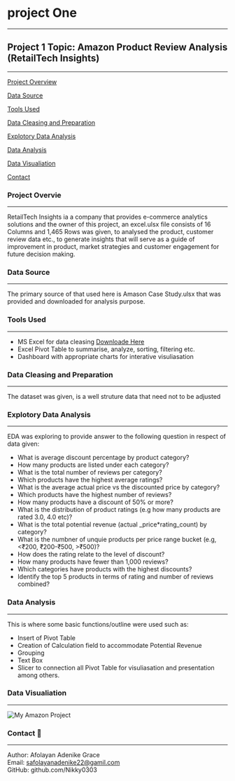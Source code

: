 # project One
---

## Project 1 Topic: Amazon Product Review Analysis (RetailTech Insights)
---
[Project Overview](#project-overview)

[Data Source](#data-source)

[Tools Used](#tools-used)

[Data Cleasing and Preparation](#Data-cleasing-and-preparation)

[Explotory Data Analysis](#explotory-data-analysis)

[Data Analysis](#data-analysis)

[Data Visualiation](#data-visualition)

[Contact](contact)

### Project Overvie
---
RetailTech Insights ia a company that provides e-commerce analytics solutions and the owner of this project, an excel.ulsx file consists of 16 Columns and 1,465 Rows was given, to analysed the product, customer review data etc., to generate insights that will serve as a guide of improvement in product, market strategies and customer engagement for future decision making.

### Data Source
---
The primary source of that used here is Amason Case Study.ulsx that was provided and downloaded for analysis purpose.

### Tools Used
---
- MS Excel for data cleasing [Downloade Here](https:www.microsoft.com)
- Excel Pivot Table to summarise, analyze, sorting, filtering etc.
- Dashboard with appropriate charts for interative visuliasation

### Data Cleasing and Preparation
---
The dataset was given, is a well struture data that need not to be adjusted

### Explotory Data Analysis
---
EDA was exploring to provide answer to the following question in respect of data given:
-  What is average discount percentage by product category?
-  How many products are listed under each category?
-  What is the total number of reviews per category?
-  Which products have the highest average ratings?
-  What is the average actual price vs the discounted price by category?
-  Which products have the highest number of reviews?
-  How many products have a discount of 50% or more?
-  What is the distribution of product ratings (e.g how many products are rated 3.0, 4.0 etc)?
-  What is the total potential revenue (actual _price*rating_count) by category?
-  What is the numbner of unquie products per price range bucket (e.g, <₹200, ₹200-₹500, >₹500)?
-  How does the rating relate to the level of discount?
-  How many products have fewer than 1,000 reviews?
-  Which categories have products with the highest discounts?
-  Identify the top 5 products in terms of rating and number of reviews combined?

### Data Analysis
---
This is where some basic functions/outline were used such as:
-  Insert of Pivot Table
-  Creation of Calculation field to accommodate Potential Revenue
-  Grouping
-  Text Box
-  Slicer to connection all Pivot Table for visuliasation and presentation among others.

### Data Visualiation
---
![My Amazon Project](https://github.com/user-attachments/assets/5e257d13-ce7b-442c-aa26-6b69d82cc6e8)

 
### Contact 📧
---
Author: Afolayan Adenike Grace  
Email: safolayanadenike22@gamil.com  
GitHub: github.com/Nikky0303 
